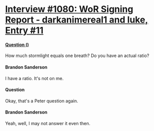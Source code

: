 # [Interview #1080: WoR Signing Report - darkanimereal1 and luke, Entry #11](https://www.theoryland.com/intvmain.php?i=1080#11)

#### [Question ()](http://www.17thshard.com/forum/topic/7267-words-of-brandon-compiled-x-2/)

How much stormlight equals one breath? Do you have an actual ratio?

#### Brandon Sanderson

I have a ratio. It's not on me.

#### Question

Okay, that's a Peter question again.

#### Brandon Sanderson

Yeah, well, I may not answer it even then.

